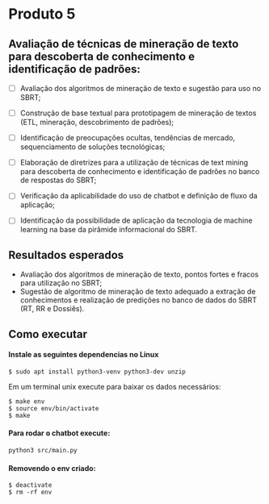 # Produto 5

## Avaliação de técnicas de mineração de texto para descoberta de conhecimento e identificação de padrões:

- [ ] Avaliação dos algoritmos de mineração de texto e sugestão para uso no SBRT;
- [ ] Construção de base textual para prototipagem de mineração de textos (ETL, mineração, descobrimento de padrões);
- [ ] Identificação de preocupações ocultas, tendências de mercado, sequenciamento de soluções tecnológicas;
- [ ] Elaboração de diretrizes para a utilização de técnicas de text mining para descoberta de conhecimento e identificação de padrões no banco de respostas do SBRT;
- [ ] Verificação da aplicabilidade do uso de chatbot e definição de fluxo da aplicação;
- [ ] Identificação da possibilidade de aplicação da tecnologia de machine learning na base da pirâmide informacional do SBRT.


## Resultados esperados

- Avaliação dos algoritmos de mineração de texto, pontos fortes e fracos para utilização no SBRT;
- Sugestão de algoritmo de mineração de texto adequado a extração de conhecimentos e realização de predições no banco de dados do SBRT (RT, RR e Dossiês).

## Como executar

#### Instale as seguintes dependencias no Linux

```
$ sudo apt install python3-venv python3-dev unzip
```

Em um terminal unix execute para baixar os dados necessários:

```
$ make env
$ source env/bin/activate
$ make
```

#### Para rodar o chatbot execute:

```
python3 src/main.py
```

#### Removendo o env criado:

```
$ deactivate
$ rm -rf env
```
